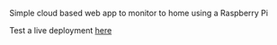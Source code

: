 Simple cloud based web app to monitor to home using a Raspberry Pi

Test a live deployment [here](https://homemonitor-156618.appspot.com)
